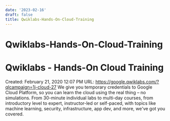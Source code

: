 ```yaml
---
date: '2023-02-16'
draft: false
title: Qwiklabs-Hands-On-Cloud-Training
---
```


# Qwiklabs-Hands-On-Cloud-Training

# Qwiklabs - Hands-On Cloud Training
Created: February 21, 2020 12:07 PM
URL: https://google.qwiklabs.com/?qlcampaign=1j-cloud-27
We give you temporary credentials to Google Cloud Platform, so you can learn the cloud using the real thing – no simulations.
From 30-minute individual labs to multi-day courses, from introductory level to expert, instructor-led or self-paced, with topics like machine learning, security, infrastructure, app dev, and more, we've got you covered.
